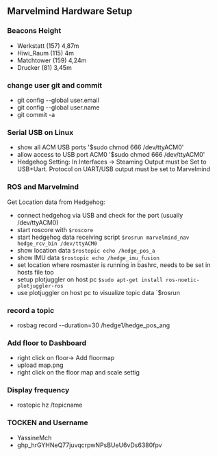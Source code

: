 ## Marvelmind Hardware Setup 
### Beacons Height 
* Werkstatt (157) 4,87m 
* Hiwi_Raum (115) 4m
* Matchtower (159) 4,24m
* Drucker (81) 3,45m

### change user git and commit
* git config --global user.email
* git config --global user.name
* git commit -a

### Serial USB on Linux 
 * show all ACM USB ports '$sudo chmod 666 /dev/ttyACM0'
 * allow access to USB port ACM0 '$sudo chmod 666 /dev/ttyACM0'
 * Hedgehog Setting: In Interfaces -> Steaming Output must be Set to USB+Uart. Protocol on UART/USB output must be set to Marvelmind

### ROS and Marvelmind
Get Location data from Hedgehog:
* connect hedgehog via USB and check for the port (usually /dev/ttyACM0)
* start roscore with `$roscore`
* start hedgehog data receiving script `$rosrun marvelmind_nav hedge_rcv_bin /dev/ttyACM0`
* show location data `$rostopic echo /hedge_pos_a`
* show IMU data `$rostopic echo /hedge_imu_fusion`
* set location where rosmaster is running in bashrc, needs to be set in hosts file too
* setup plotjuggler on host pc `$sudo apt-get install ros-noetic-plotjuggler-ros`
* use plotjuggler on host pc to visualize topic data `$rosrun 

### record a topic 

* rosbag record --duration=30 /hedge1/hedge_pos_ang

 
### Add floor to Dashboard 
* right click on floor-> Add floormap
* upload map.png
* right click on the floor map and scale settig  

### Display frequency 
* rostopic hz /topicname

### TOCKEN and Username
* YassineMch
* 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 

